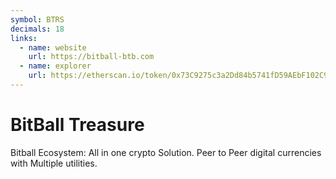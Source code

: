 ```yaml
---
symbol: BTRS
decimals: 18
links:
  - name: website
    url: https://bitball-btb.com
  - name: explorer
    url: https://etherscan.io/token/0x73C9275c3a2Dd84b5741fD59AEbF102C91Eb033F
---
```


# BitBall Treasure

Bitball Ecosystem: All in one crypto Solution. Peer to Peer digital currencies with Multiple utilities.
